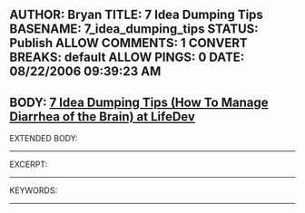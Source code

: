 AUTHOR: Bryan
TITLE: 7 Idea Dumping Tips
BASENAME: 7_idea_dumping_tips
STATUS: Publish
ALLOW COMMENTS: 1
CONVERT BREAKS: __default__
ALLOW PINGS: 0
DATE: 08/22/2006 09:39:23 AM
-----
BODY:
<a title="  7 Idea Dumping Tips (How To Manage Diarrhea of the Brain)  at  LifeDev" href="http://lifedev.net/2006/08/7-idea-dumping-tips/">  7 Idea Dumping Tips (How To Manage Diarrhea of the Brain)  at  LifeDev</a>
-----
EXTENDED BODY:

-----
EXCERPT:

-----
KEYWORDS:

-----


